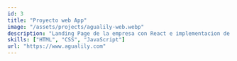 ```yaml
---
id: 3
title: "Proyecto web App"
image: "/assets/projects/agualily-web.webp"
description: "Landing Page de la empresa con React e implementacion de rastreos"
skills: ["HTML", "CSS", "JavaScript"]
url: "https://www.agualily.com"
---
```

